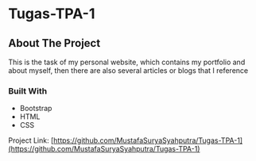 # Tugas-TPA-1

<!-- Improved compatibility of back to top link: See: https://github.com/othneildrew/Best-README-Template/pull/73 -->
<a name="readme-top"></a>
<!--
*** Thanks for checking out the Best-README-Template. If you have a suggestion
*** that would make this better, please fork the repo and create a pull request
*** or simply open an issue with the tag "enhancement".
*** Don't forget to give the project a star!
*** Thanks again! Now go create something AMAZING! :D
-->



<!-- PROJECT SHIELDS -->
<!--
*** I'm using markdown "reference style" links for readability.
*** Reference links are enclosed in brackets [ ] instead of parentheses ( ).
*** See the bottom of this document for the declaration of the reference variables
*** for contributors-url, forks-url, etc. This is an optional, concise syntax you may use.
*** https://www.markdownguide.org/basic-syntax/#reference-style-links
-->

<!-- ABOUT THE PROJECT -->
## About The Project

This is the task of my personal website, which contains my portfolio and about myself, then there are also several articles or blogs that I reference

### Built With

* Bootstrap
* HTML
* CSS

Project Link: [https://github.com/MustafaSuryaSyahputra/Tugas-TPA-1](https://github.com/MustafaSuryaSyahputra/Tugas-TPA-1)
